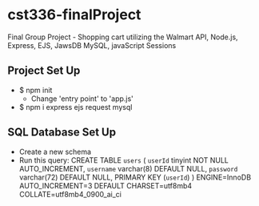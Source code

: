 # cst336-finalProject
Final Group Project - Shopping cart utilizing the Walmart API, Node.js, Express, EJS, JawsDB MySQL, javaScript Sessions

## Project Set Up
* $ npm init
    * Change 'entry point' to 'app.js'
* $ npm i express ejs request mysql

## SQL Database Set Up
* Create a new schema
* Run this query:
CREATE TABLE `users` (
    `userId` tinyint NOT NULL AUTO_INCREMENT,
    `username` varchar(8) DEFAULT NULL,
    `password` varchar(72) DEFAULT NULL,
    PRIMARY KEY (`userId`)
) ENGINE=InnoDB AUTO_INCREMENT=3 DEFAULT CHARSET=utf8mb4 COLLATE=utf8mb4_0900_ai_ci